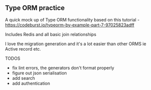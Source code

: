 ## Type ORM practice

A quick mock up of Type ORM functionality based on this tutorial -https://codeburst.io/typeorm-by-example-part-7-97025823adff

Includes Redis and all basic join relationships

I love the migration generation and it's a lot easier than other ORMS ie Active record etc.

TODOS
- fix lint errors, the generators don't format properly
- figure out json serialisation
- add search
- add authentication